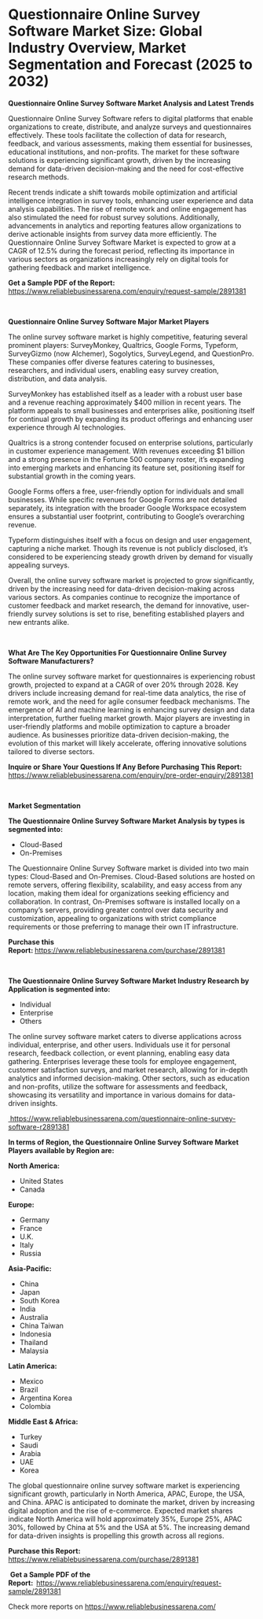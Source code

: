 <p><h1>Questionnaire Online Survey Software Market Size: Global Industry Overview, Market Segmentation and Forecast (2025 to 2032)</h1></p><p><strong>Questionnaire Online Survey Software Market Analysis and Latest Trends</strong></p>
<p><p>Questionnaire Online Survey Software refers to digital platforms that enable organizations to create, distribute, and analyze surveys and questionnaires effectively. These tools facilitate the collection of data for research, feedback, and various assessments, making them essential for businesses, educational institutions, and non-profits. The market for these software solutions is experiencing significant growth, driven by the increasing demand for data-driven decision-making and the need for cost-effective research methods.</p><p>Recent trends indicate a shift towards mobile optimization and artificial intelligence integration in survey tools, enhancing user experience and data analysis capabilities. The rise of remote work and online engagement has also stimulated the need for robust survey solutions. Additionally, advancements in analytics and reporting features allow organizations to derive actionable insights from survey data more efficiently. The Questionnaire Online Survey Software Market is expected to grow at a CAGR of 12.5% during the forecast period, reflecting its importance in various sectors as organizations increasingly rely on digital tools for gathering feedback and market intelligence.</p></p>
<p><strong>Get a Sample PDF of the Report:&nbsp;</strong> <a href="https://www.reliablebusinessarena.com/enquiry/request-sample/2891381?utm_campaign=2136&utm_medium=2&utm_source=Github&utm_content=ia&utm_term=14032025&utm_id=questionnaire-online-survey-software">https://www.reliablebusinessarena.com/enquiry/request-sample/2891381</a></p>
<p>&nbsp;</p>
<p><strong>Questionnaire Online Survey Software Major Market Players</strong></p>
<p><p>The online survey software market is highly competitive, featuring several prominent players: SurveyMonkey, Qualtrics, Google Forms, Typeform, SurveyGizmo (now Alchemer), Sogolytics, SurveyLegend, and QuestionPro. These companies offer diverse features catering to businesses, researchers, and individual users, enabling easy survey creation, distribution, and data analysis.</p><p>SurveyMonkey has established itself as a leader with a robust user base and a revenue reaching approximately $400 million in recent years. The platform appeals to small businesses and enterprises alike, positioning itself for continual growth by expanding its product offerings and enhancing user experience through AI technologies.</p><p>Qualtrics is a strong contender focused on enterprise solutions, particularly in customer experience management. With revenues exceeding $1 billion and a strong presence in the Fortune 500 company roster, it’s expanding into emerging markets and enhancing its feature set, positioning itself for substantial growth in the coming years.</p><p>Google Forms offers a free, user-friendly option for individuals and small businesses. While specific revenues for Google Forms are not detailed separately, its integration with the broader Google Workspace ecosystem ensures a substantial user footprint, contributing to Google’s overarching revenue.</p><p>Typeform distinguishes itself with a focus on design and user engagement, capturing a niche market. Though its revenue is not publicly disclosed, it’s considered to be experiencing steady growth driven by demand for visually appealing surveys.</p><p>Overall, the online survey software market is projected to grow significantly, driven by the increasing need for data-driven decision-making across various sectors. As companies continue to recognize the importance of customer feedback and market research, the demand for innovative, user-friendly survey solutions is set to rise, benefiting established players and new entrants alike.</p></p>
<p>&nbsp;</p>
<p><strong>What Are The Key Opportunities For Questionnaire Online Survey Software Manufacturers?</strong></p>
<p><p>The online survey software market for questionnaires is experiencing robust growth, projected to expand at a CAGR of over 20% through 2028. Key drivers include increasing demand for real-time data analytics, the rise of remote work, and the need for agile consumer feedback mechanisms. The emergence of AI and machine learning is enhancing survey design and data interpretation, further fueling market growth. Major players are investing in user-friendly platforms and mobile optimization to capture a broader audience. As businesses prioritize data-driven decision-making, the evolution of this market will likely accelerate, offering innovative solutions tailored to diverse sectors.</p></p>
<p><strong>Inquire or Share Your Questions If Any Before Purchasing This Report:</strong> <a href="https://www.reliablebusinessarena.com/enquiry/pre-order-enquiry/2891381?utm_campaign=2136&utm_medium=2&utm_source=Github&utm_content=ia&utm_term=14032025&utm_id=questionnaire-online-survey-software">https://www.reliablebusinessarena.com/enquiry/pre-order-enquiry/2891381</a></p>
<p>&nbsp;</p>
<p><strong>Market Segmentation</strong></p>
<p><strong>The Questionnaire Online Survey Software Market Analysis by types is segmented into:</strong></p>
<p><ul><li>Cloud-Based</li><li>On-Premises</li></ul></p>
<p><p>The Questionnaire Online Survey Software market is divided into two main types: Cloud-Based and On-Premises. Cloud-Based solutions are hosted on remote servers, offering flexibility, scalability, and easy access from any location, making them ideal for organizations seeking efficiency and collaboration. In contrast, On-Premises software is installed locally on a company’s servers, providing greater control over data security and customization, appealing to organizations with strict compliance requirements or those preferring to manage their own IT infrastructure.</p></p>
<p><strong>Purchase this Report:&nbsp;</strong><a href="https://www.reliablebusinessarena.com/purchase/2891381?utm_campaign=2136&utm_medium=2&utm_source=Github&utm_content=ia&utm_term=14032025&utm_id=questionnaire-online-survey-software">https://www.reliablebusinessarena.com/purchase/2891381</a></p>
<p>&nbsp;</p>
<p><strong>The Questionnaire Online Survey Software Market Industry Research by Application is segmented into:</strong></p>
<p><ul><li>Individual</li><li>Enterprise</li><li>Others</li></ul></p>
<p><p>The online survey software market caters to diverse applications across individual, enterprise, and other users. Individuals use it for personal research, feedback collection, or event planning, enabling easy data gathering. Enterprises leverage these tools for employee engagement, customer satisfaction surveys, and market research, allowing for in-depth analytics and informed decision-making. Other sectors, such as education and non-profits, utilize the software for assessments and feedback, showcasing its versatility and importance in various domains for data-driven insights.</p></p>
<p><a href="https://www.reliablebusinessarena.com/questionnaire-online-survey-software-r2891381?utm_campaign=2136&utm_medium=2&utm_source=Github&utm_content=ia&utm_term=14032025&utm_id=questionnaire-online-survey-software">&nbsp;https://www.reliablebusinessarena.com/questionnaire-online-survey-software-r2891381</a></p>
<p><strong>In terms of Region, the Questionnaire Online Survey Software Market Players available by Region are:</strong></p>
<p>
    <p> <strong> North America: </strong>
        <ul>
            <li>United States</li>
            <li>Canada</li>
        </ul>
        </p> 
    <p> <strong> Europe: </strong>
        <ul>
            <li>Germany</li>
            <li>France</li>
            <li>U.K.</li>
            <li>Italy</li>
            <li>Russia</li>
        </ul>
        </p> 
    <p> <strong> Asia-Pacific: </strong>
        <ul>
            <li>China</li>
            <li>Japan</li>
            <li>South Korea</li>
            <li>India</li>
            <li>Australia</li>
            <li>China Taiwan</li>
            <li>Indonesia</li>
            <li>Thailand</li>
            <li>Malaysia</li>
        </ul>
        </p> 
    <p> <strong> Latin America: </strong>
        <ul>
            <li>Mexico</li>
            <li>Brazil</li>
            <li>Argentina Korea</li>
            <li>Colombia</li>
        </ul>
        </p> 
    <p> <strong> Middle East & Africa: </strong>
        <ul>
            <li>Turkey</li>
            <li>Saudi</li>
            <li>Arabia</li>
            <li>UAE</li>
            <li>Korea</li>
        </ul>
    </p>
    </p>
<p><p>The global questionnaire online survey software market is experiencing significant growth, particularly in North America, APAC, Europe, the USA, and China. APAC is anticipated to dominate the market, driven by increasing digital adoption and the rise of e-commerce. Expected market shares indicate North America will hold approximately 35%, Europe 25%, APAC 30%, followed by China at 5% and the USA at 5%. The increasing demand for data-driven insights is propelling this growth across all regions.</p></p>
<p><strong>Purchase this Report: </strong><a href="https://www.reliablebusinessarena.com/purchase/2891381?utm_campaign=2136&utm_medium=2&utm_source=Github&utm_content=ia&utm_term=14032025&utm_id=questionnaire-online-survey-software">https://www.reliablebusinessarena.com/purchase/2891381</a></p>
<p>&nbsp;<strong>Get a Sample PDF of the Report:&nbsp;&nbsp;</strong><a href="https://www.reliablebusinessarena.com/enquiry/request-sample/2891381?utm_campaign=2136&utm_medium=2&utm_source=Github&utm_content=ia&utm_term=14032025&utm_id=questionnaire-online-survey-software">https://www.reliablebusinessarena.com/enquiry/request-sample/2891381</a></p>
<p><strong></strong></p>
<p>Check more reports on <a href="https://www.reliablebusinessarena.com/?utm_campaign=2136&utm_medium=2&utm_source=Github&utm_content=ia&utm_term=14032025&utm_id=questionnaire-online-survey-software">https://www.reliablebusinessarena.com/</a></p>